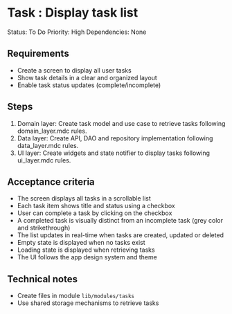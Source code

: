# Task : Display task list

Status: To Do
Priority: High
Dependencies: None

## Requirements
- Create a screen to display all user tasks
- Show task details in a clear and organized layout
- Enable task status updates (complete/incomplete)

## Steps
1. Domain layer: Create task model and use case to retrieve tasks following domain_layer.mdc rules.
2. Data layer: Create API, DAO and repository implementation following data_layer.mdc rules.
3. UI layer: Create widgets and state notifier to display tasks following ui_layer.mdc rules.

## Acceptance criteria
- The screen displays all tasks in a scrollable list
- Each task item shows title and status using a checkbox
- User can complete a task by clicking on the checkbox
- A completed task is visually distinct from an incomplete task (grey color and strikethrough)
- The list updates in real-time when tasks are created, updated or deleted
- Empty state is displayed when no tasks exist
- Loading state is displayed when retrieving tasks
- The UI follows the app design system and theme

## Technical notes
- Create files in module `lib/modules/tasks`
- Use shared storage mechanisms to retrieve tasks